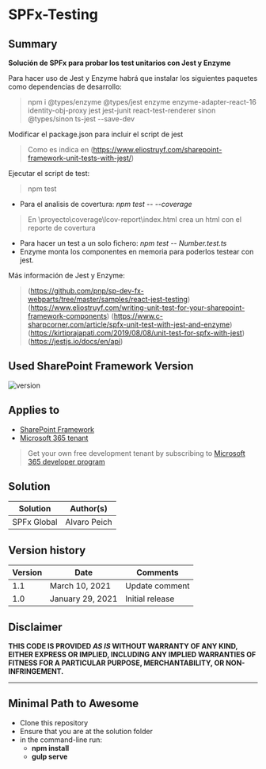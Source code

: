 # SPFx-Testing

## Summary

**Solución de SPFx para probar los test unitarios con Jest y Enzyme**

Para hacer uso de Jest y Enzyme habrá que instalar los siguientes paquetes como dependencias de desarrollo:
> npm i @types/enzyme @types/jest enzyme enzyme-adapter-react-16 identity-obj-proxy jest jest-junit react-test-renderer sinon @types/sinon ts-jest --save-dev

Modificar el package.json para incluir el script de jest
> Como es indica en (https://www.eliostruyf.com/sharepoint-framework-unit-tests-with-jest/)

Ejecutar el script de test:
> npm test

- Para el analisis de covertura: _npm test -- --coverage_
> En \proyecto\coverage\lcov-report\index.html crea un html con el reporte de covertura

- Para hacer un test a un solo fichero: _npm test -- Number.test.ts_
- Enzyme monta los componentes en memoria para poderlos testear con jest.


Más información de Jest y Enzyme:
> (https://github.com/pnp/sp-dev-fx-webparts/tree/master/samples/react-jest-testing)
> (https://www.eliostruyf.com/writing-unit-test-for-your-sharepoint-framework-components)
> (https://www.c-sharpcorner.com/article/spfx-unit-test-with-jest-and-enzyme)
> (https://kirtiprajapati.com/2019/08/08/unit-test-for-spfx-with-jest)
> (https://jestjs.io/docs/en/api)

## Used SharePoint Framework Version

![version](https://img.shields.io/badge/version-1.11-green.svg)

## Applies to

- [SharePoint Framework](https://aka.ms/spfx)
- [Microsoft 365 tenant](https://docs.microsoft.com/en-us/sharepoint/dev/spfx/set-up-your-developer-tenant)

> Get your own free development tenant by subscribing to [Microsoft 365 developer program](http://aka.ms/o365devprogram)


## Solution

Solution|Author(s)
--------|---------
SPFx Global | Alvaro Peich

## Version history

Version|Date|Comments
-------|----|--------
1.1|March 10, 2021|Update comment
1.0|January 29, 2021|Initial release

## Disclaimer

**THIS CODE IS PROVIDED *AS IS* WITHOUT WARRANTY OF ANY KIND, EITHER EXPRESS OR IMPLIED, INCLUDING ANY IMPLIED WARRANTIES OF FITNESS FOR A PARTICULAR PURPOSE, MERCHANTABILITY, OR NON-INFRINGEMENT.**

---

## Minimal Path to Awesome

- Clone this repository
- Ensure that you are at the solution folder
- in the command-line run:
  - **npm install**
  - **gulp serve**